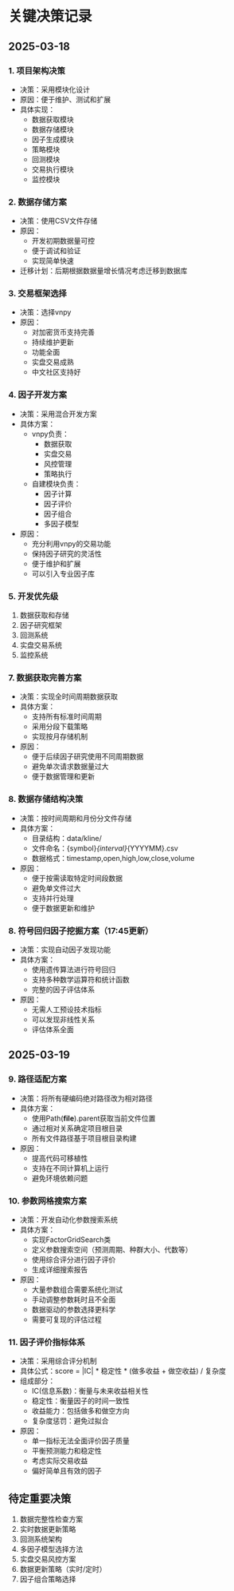 # 关键决策记录

## 2025-03-18
### 1. 项目架构决策
- 决策：采用模块化设计
- 原因：便于维护、测试和扩展
- 具体实现：
  - 数据获取模块
  - 数据存储模块
  - 因子生成模块
  - 策略模块
  - 回测模块
  - 交易执行模块
  - 监控模块

### 2. 数据存储方案
- 决策：使用CSV文件存储
- 原因：
  - 开发初期数据量可控
  - 便于调试和验证
  - 实现简单快速
- 迁移计划：后期根据数据量增长情况考虑迁移到数据库

### 3. 交易框架选择
- 决策：选择vnpy
- 原因：
  - 对加密货币支持完善
  - 持续维护更新
  - 功能全面
  - 实盘交易成熟
  - 中文社区支持好

### 4. 因子开发方案
- 决策：采用混合开发方案
- 具体方案：
  - vnpy负责：
    - 数据获取
    - 实盘交易
    - 风控管理
    - 策略执行
  - 自建模块负责：
    - 因子计算
    - 因子评价
    - 因子组合
    - 多因子模型
- 原因：
  - 充分利用vnpy的交易功能
  - 保持因子研究的灵活性
  - 便于维护和扩展
  - 可以引入专业因子库

### 5. 开发优先级
1. 数据获取和存储
2. 因子研究框架
3. 回测系统
4. 实盘交易系统
5. 监控系统

### 7. 数据获取完善方案
- 决策：实现全时间周期数据获取
- 具体方案：
  - 支持所有标准时间周期
  - 采用分段下载策略
  - 实现按月存储机制
- 原因：
  - 便于后续因子研究使用不同周期数据
  - 避免单次请求数据量过大
  - 便于数据管理和更新

### 8. 数据存储结构决策
- 决策：按时间周期和月份分文件存储
- 具体方案：
  - 目录结构：data/kline/
  - 文件命名：{symbol}_{interval}_{YYYYMM}.csv
  - 数据格式：timestamp,open,high,low,close,volume
- 原因：
  - 便于按需读取特定时间段数据
  - 避免单文件过大
  - 支持并行处理
  - 便于数据更新和维护

### 8. 符号回归因子挖掘方案（17:45更新）
- 决策：实现自动因子发现功能
- 具体方案：
  - 使用遗传算法进行符号回归
  - 支持多种数学运算符和统计函数
  - 完整的因子评估体系
- 原因：
  - 无需人工预设技术指标
  - 可以发现非线性关系
  - 评估体系全面

## 2025-03-19
### 9. 路径适配方案
- 决策：将所有硬编码绝对路径改为相对路径
- 具体方案：
  - 使用Path(__file__).parent获取当前文件位置
  - 通过相对关系确定项目根目录
  - 所有文件路径基于项目根目录构建
- 原因：
  - 提高代码可移植性
  - 支持在不同计算机上运行
  - 避免环境依赖问题

### 10. 参数网格搜索方案
- 决策：开发自动化参数搜索系统
- 具体方案：
  - 实现FactorGridSearch类
  - 定义参数搜索空间（预测周期、种群大小、代数等）
  - 使用综合评分进行因子评价
  - 生成详细搜索报告
- 原因：
  - 大量参数组合需要系统化测试
  - 手动调整参数耗时且不全面
  - 数据驱动的参数选择更科学
  - 需要可复现的评估过程

### 11. 因子评价指标体系
- 决策：采用综合评分机制
- 具体公式：score = |IC| * 稳定性 * (做多收益 + 做空收益) / 复杂度
- 组成部分：
  - IC(信息系数)：衡量与未来收益相关性
  - 稳定性：衡量因子的时间一致性
  - 收益能力：包括做多和做空方向
  - 复杂度惩罚：避免过拟合
- 原因：
  - 单一指标无法全面评价因子质量
  - 平衡预测能力和稳定性
  - 考虑实际交易收益
  - 偏好简单且有效的因子

## 待定重要决策
1. 数据完整性检查方案
2. 实时数据更新策略
3. 回测系统架构
4. 多因子模型选择方法
5. 实盘交易风控方案
6. 数据更新策略（实时/定时）
7. 因子组合策略选择